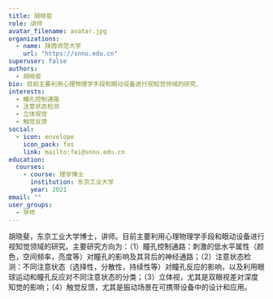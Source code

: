 ```yaml
---
title: 胡晓斐
role: 讲师
avatar_filename: avatar.jpg
organizations:
  - name: 陕西师范大学
    url: "https://snnu.edu.cn"
superuser: false
authors:
  - 胡晓斐
bio: 目前主要利用心理物理学手段和眼动设备进行视知觉领域的研究.
interests:
  - 瞳孔控制通路
  - 注意状态检测
  - 立体视觉
  - 触觉反馈
social:
  - icon: envelope
    icon_pack: fas
    link: mailto:fei@snnu.edu.cn
education:
  courses:
    - course: 理学博士
      institution: 东京工业大学
      year: 2021
email: ""
user_groups:
  - 导师
---
```


胡晓斐，东京工业大学博士，讲师。目前主要利用心理物理学手段和眼动设备进行视知觉领域的研究。主要研究方向为：（1）瞳孔控制通路：刺激的低水平属性（颜色，空间频率，亮度等）对瞳孔的影响及其背后的神经通路；（2）注意状态检测：不同注意状态（选择性，分散性，持续性等）对瞳孔反应的影响，以及利用眼球运动和瞳孔反应对不同注意状态的分类；（3）立体视，尤其是双眼视差对深度知觉的影响；（4）触觉反馈，尤其是振动场景在可携带设备中的设计和应用。
